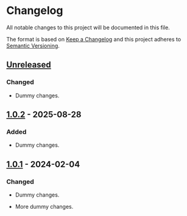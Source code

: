 # Changelog

All notable changes to this project will be documented in this file.

The format is based on [Keep a Changelog](http://keepachangelog.com/)
and this project adheres to [Semantic Versioning](http://semver.org/).

## [Unreleased]
### Changed
* Dummy changes.

## [1.0.2] - 2025-08-28

### Added

- Dummy changes.

## [1.0.1] - 2024-02-04

### Changed

- Dummy changes.

- More dummy changes.

[Unreleased]: https://github.com/daniel-jones-dev/bumpversion-test/compare/v1.0.2...HEAD

[1.0.2]: https://github.com/daniel-jones-dev/bumpversion-test/compare/v1.0.1...v1.0.2

[1.0.1]: https://github.com/daniel-jones-dev/bumpversion-test/releases/tag/v1.0.1
